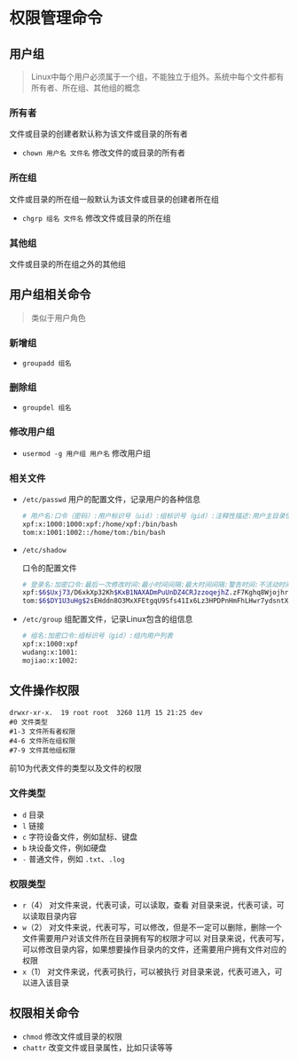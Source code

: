 # 权限管理命令

## 用户组

> Linux中每个用户必须属于一个组，不能独立于组外。系统中每个文件都有所有者、所在组、其他组的概念

### 所有者

文件或目录的创建者默认称为该文件或目录的所有者

- `chown 用户名 文件名`
  修改文件的或目录的所有者

### 所在组

文件或目录的所在组一般默认为该文件或目录的创建者所在组

- `chgrp 组名 文件名`
  修改文件或目录的所在组

### 其他组

文件或目录的所在组之外的其他组

## 用户组相关命令

> 类似于用户角色

### 新增组

- `groupadd 组名`

### 删除组

- `groupdel 组名`

### 修改用户组

- `usermod -g 用户组 用户名`
  修改用户组

### 相关文件

- `/etc/passwd`
  用户的配置文件，记录用户的各种信息

  ```bash
  # 用户名:口令（密码）:用户标识号（uid）:组标识号（gid）:注释性描述:用户主目录位置:登录Shell
  xpf:x:1000:1000:xpf:/home/xpf:/bin/bash
  tom:x:1001:1002::/home/tom:/bin/bash
  ```

- `/etc/shadow`

  口令的配置文件
  ```bash
  # 登录名:加密口令:最后一次修改时间:最小时间间隔:最大时间间隔:警告时间:不活动时间:失效时间:标志
  xpf:$6$Uxj73/D6xkXp32Kh$KxB1NAXADmPuUnDZ4CRJzzoqejhZ.zF7Kghq8WjojhrvmXNIJpkU8AObWVzfj8/U4a2ajS0kMk3AGfXg8GqK80::0:99999:7:::
  tom:$6$DY1U3uHg$2sEHddn8O3MxXFEtgqU9Sfs41Ix6Lz3HPDPnHmFhLHwr7ydsntXydRSrZRlTI.8AZDLQMiCRYzUCqRRx05hU2/:19675:0:99999:7:::
  ```

- `/etc/group`
  组配置文件，记录Linux包含的组信息

  ```bash
  # 组名:加密口令:组标识号（gid）:组内用户列表
  xpf:x:1000:xpf
  wudang:x:1001:
  mojiao:x:1002:
  ```


## 文件操作权限

```shell
drwxr-xr-x.  19 root root  3260 11月 15 21:25 dev
#0 文件类型
#1-3 文件所有者权限
#4-6 文件所在组权限
#7-9 文件其他组权限
```

前10为代表文件的类型以及文件的权限

### 文件类型

- `d`
  目录
- `l`
  链接
- `c`
  字符设备文件，例如鼠标、键盘
- `b`
  块设备文件，例如硬盘
- `-`
  普通文件，例如 `.txt`、`.log`

### 权限类型

- `r`（4）
  对文件来说，代表可读，可以读取，查看
  对目录来说，代表可读，可以读取目录内容
- `w`（2）
  对文件来说，代表可写，可以修改，但是不一定可以删除，删除一个文件需要用户对该文件所在目录拥有写的权限才可以
  对目录来说，代表可写，可以修改目录内容，如果想要操作目录内的文件，还需要用户拥有文件对应的权限
- `x`（1）
  对文件来说，代表可执行，可以被执行
  对目录来说，代表可进入，可以进入该目录

## 权限相关命令

- `chmod`
  修改文件或目录的权限
- `chattr`
  改变文件或目录属性，比如只读等等

